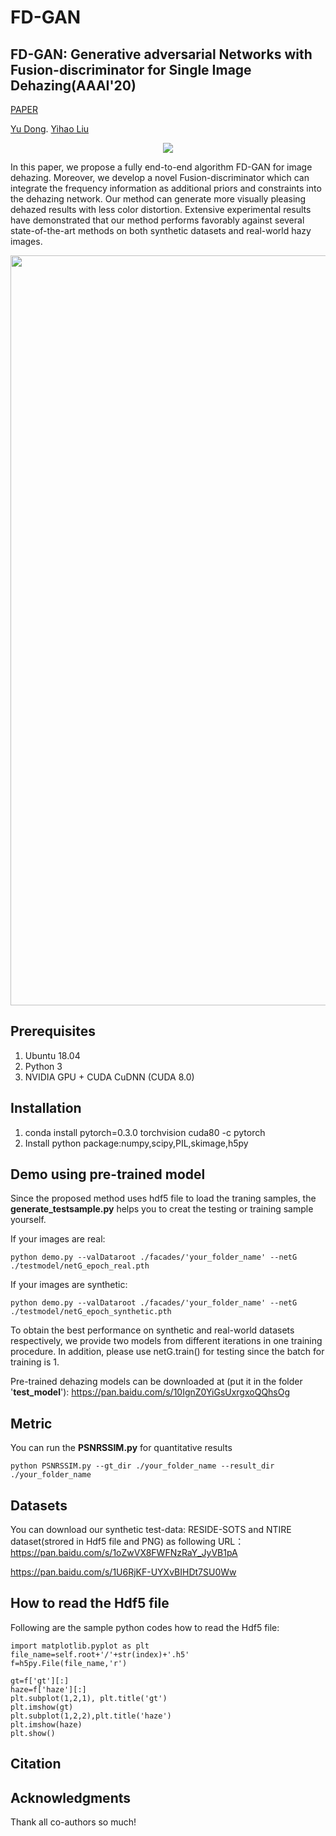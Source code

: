 # FD-GAN
## FD-GAN: Generative adversarial Networks with Fusion-discriminator for Single Image Dehazing(AAAI'20)
[PAPER](https://aaai.org/Papers/AAAI/2020GB/AAAI-DongY.3934.pdf)

[Yu Dong](https://github.com/WeilanAnnn).  [Yihao Liu](https://github.com/DoctorYy)

<center >
    <img src= "https://github.com/WeilanAnnn/FD-GAN/blob/master/facades/network.png"/>
</center>


In this paper, we propose a fully end-to-end algorithm FD-GAN for image dehazing. Moreover, we develop a novel Fusion-discriminator which can integrate the frequency information as additional priors and constraints into the dehazing network. Our method can generate more visually pleasing dehazed results with less color distortion. Extensive experimental results have demonstrated that our method performs favorably against several state-of-the-art methods on both synthetic datasets and real-world hazy images.

<center >
    <img src="https://github.com/WeilanAnnn/FD-GAN/blob/master/facades/RealImage.png" width="1200"/>
</center>

## Prerequisites
1. Ubuntu 18.04
2. Python 3
3. NVIDIA GPU + CUDA CuDNN (CUDA 8.0)

## Installation
1. conda install pytorch=0.3.0 torchvision cuda80 -c pytorch
2. Install python package:numpy,scipy,PIL,skimage,h5py

## Demo using pre-trained model
Since the proposed method uses hdf5 file to load the traning samples, the **generate_testsample.py** helps you to creat the testing or training sample yourself.

If your images are real:
```
python demo.py --valDataroot ./facades/'your_folder_name' --netG ./testmodel/netG_epoch_real.pth
```
If your images are synthetic:
```
python demo.py --valDataroot ./facades/'your_folder_name' --netG ./testmodel/netG_epoch_synthetic.pth
```
To obtain the best performance on synthetic and real-world datasets respectively, we provide two models from different  iterations in one  training procedure. In addition, please use netG.train() for testing since the batch for training is 1.

Pre-trained dehazing models can be downloaded at (put it in the folder '**test_model**'):
https://pan.baidu.com/s/10IgnZ0YiGsUxrgxoQQhsOg

## Metric
You can run the **PSNRSSIM.py** for quantitative results
```
python PSNRSSIM.py --gt_dir ./your_folder_name --result_dir ./your_folder_name
```

## Datasets
 You can download our synthetic test-data: RESIDE-SOTS and NTIRE dataset(strored in Hdf5 file and PNG) as following URL： 
https://pan.baidu.com/s/1oZwVX8FWFNzRaY_JyVB1pA

https://pan.baidu.com/s/1U6RjKF-UYXvBIHDt7SU0Ww

## How to read the Hdf5 file
Following are the sample python codes how to read the Hdf5 file:
```
import matplotlib.pyplot as plt
file_name=self.root+'/'+str(index)+'.h5'
f=h5py.File(file_name,'r')

gt=f['gt'][:]
haze=f['haze'][:]
plt.subplot(1,2,1), plt.title('gt')
plt.imshow(gt)
plt.subplot(1,2,2),plt.title('haze')
plt.imshow(haze)
plt.show()
```
## Citation


## Acknowledgments
Thank all co-authors so much!
